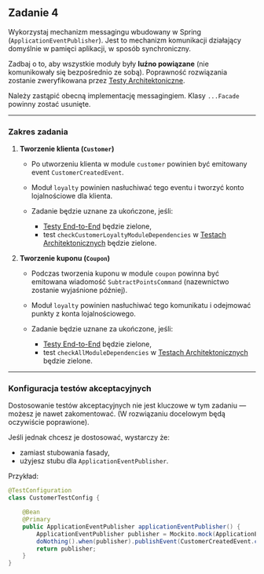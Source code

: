 ## Zadanie 4

Wykorzystaj mechanizm messagingu wbudowany w Spring (`ApplicationEventPublisher`).
Jest to mechanizm komunikacji działający domyślnie w pamięci aplikacji, w sposób synchroniczny.

Zadbaj o to, aby wszystkie moduły były **luźno powiązane** (nie komunikowały się bezpośrednio ze sobą).
Poprawność rozwiązania zostanie zweryfikowana przez [Testy Architektoniczne](src/test/java/pl/punktozaur/architecture/ArchitectureTest.java).

Należy zastąpić obecną implementację messagingiem.
Klasy `...Facade` powinny zostać usunięte.

---

### Zakres zadania

1. **Tworzenie klienta (`Customer`)**

    * Po utworzeniu klienta w module `customer` powinien być emitowany event `CustomerCreatedEvent`.
    * Moduł `loyalty` powinien nasłuchiwać tego eventu i tworzyć konto lojalnościowe dla klienta.
    * Zadanie będzie uznane za ukończone, jeśli:

        * [Testy End-to-End](src/test/java/pl/punktozaur/CreateCouponEndToEndTest.java) będzie zielone,
        * test `checkCustomerLoyaltyModuleDependencies` w [Testach Architektonicznych](src/test/java/pl/punktozaur/architecture/ArchitectureTest.java) będzie zielone.

2. **Tworzenie kuponu (`Coupon`)**

    * Podczas tworzenia kuponu w module `coupon` powinna być emitowana wiadomość `SubtractPointsCommand` (nazewnictwo zostanie wyjaśnione później).
    * Moduł `loyalty` powinien nasłuchiwać tego komunikatu i odejmować punkty z konta lojalnościowego.
    * Zadanie będzie uznane za ukończone, jeśli:

        * [Testy End-to-End](src/test/java/pl/punktozaur/CreateCouponEndToEndTest.java) będzie zielone,
        * test `checkAllModuleDependencies` w [Testach Architektonicznych](src/test/java/pl/punktozaur/architecture/ArchitectureTest.java) będzie zielone.

---

### Konfiguracja testów akceptacyjnych

Dostosowanie testów akceptacyjnych nie jest kluczowe w tym zadaniu — możesz je nawet zakomentować.
(W rozwiązaniu docelowym będą oczywiście poprawione).

Jeśli jednak chcesz je dostosować, wystarczy że:

* zamiast stubowania fasady,
* użyjesz stubu dla `ApplicationEventPublisher`.

Przykład:

```java
@TestConfiguration
class CustomerTestConfig {

    @Bean
    @Primary
    public ApplicationEventPublisher applicationEventPublisher() {
        ApplicationEventPublisher publisher = Mockito.mock(ApplicationEventPublisher.class);
        doNothing().when(publisher).publishEvent(CustomerCreatedEvent.class);
        return publisher;
    }
}
```
